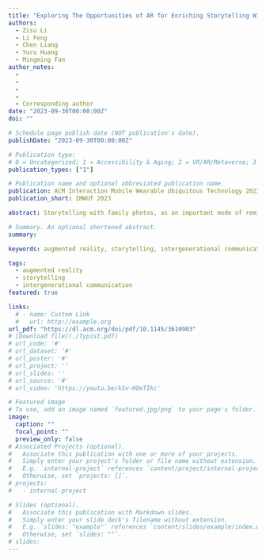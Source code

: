 ```yaml
---
title: "Exploring The Opportunities of AR for Enriching Storytelling With Family Photos Among Grandparents and Grandchildren"
authors:
  - Zisu Li
  - Li Feng
  - Chen Liang
  - Yuru Huang
  - Mingming Fan
author_notes:
  -
  -
  -
  -
  - Corresponding author
date: "2023-09-30T00:00:00Z"
doi: ""

# Schedule page publish date (NOT publication's date).
publishDate: "2023-09-30T00:00:00Z"

# Publication type:
# 0 = Uncategorized; 1 = Accessibility & Aging; 2 = VR/AR/Metaverse; 3 = Human-AI Collaboration; 4 = UX Methodology; 5 = Social Computing; 6 = Sensing;
publication_types: ["1"]

# Publication name and optional abbreviated publication name.
publication: ACM Interaction Mobile Wearable Ubiquitous Technology 2023
publication_short: IMWUT 2023

abstract: Storytelling with family photos, as an important mode of reminiscence-based activities, can be instrumental in promoting intergenerational communication between grandparents and grandchildren by strengthening generation bonds and shared family values. Motivated by challenges that existing technology approaches encountered for improving intergenerational storytelling (e.g., the need to hold the tablet, the potential view detachment from the physical world in Virtual Reality (VR)), we sought to find new ways of using Augmented Reality (AR) to support intergenerational storytelling, which offers new capabilities (e.g., 3D models, new interactivity) to enhance the expression for the storyteller. We conducted a two-part exploratory study, where pairs of grandparents and grandchildren 1) participated in an in-person storytelling activity with a semi-structured interview 2) and then a participatory design session with AR technology probes that we designed to inspire their exploration. Our findings revealed insights into the possible ways of intergenerational storytelling, the feasibility and usages of AR in facilitating it, and the key design implications for leveraging AR in intergenerational storytelling.

# Summary. An optional shortened abstract.
summary:

keywords: augmented reality, storytelling, intergenerational communication

tags:
  - augmented reality
  - storytelling
  - intergenerational communication
featured: true

links:
  # - name: Custom Link
  #   url: http://example.org
url_pdf: "https://dl.acm.org/doi/pdf/10.1145/3610903"
# [Download file](./Typist.pdf)
# url_code: '#'
# url_dataset: '#'
# url_poster: '#'
# url_project: ''
# url_slides: ''
# url_source: '#'
# url_video: 'https://youtu.be/kSv-HOeTIkc'

# Featured image
# To use, add an image named `featured.jpg/png` to your page's folder.
image:
  caption: ""
  focal_point: ""
  preview_only: false
# Associated Projects (optional).
#   Associate this publication with one or more of your projects.
#   Simply enter your project's folder or file name without extension.
#   E.g. `internal-project` references `content/project/internal-project/index.md`.
#   Otherwise, set `projects: []`.
# projects:
#   - internal-project

# Slides (optional).
#   Associate this publication with Markdown slides.
#   Simply enter your slide deck's filename without extension.
#   E.g. `slides: "example"` references `content/slides/example/index.md`.
#   Otherwise, set `slides: ""`.
# slides:
---
```


<!-- {{< youtube kSv-HOeTIkc >}} -->
